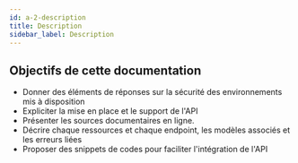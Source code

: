 ```yaml
---
id: a-2-description
title: Description
sidebar_label: Description
---
```


## Objectifs de cette documentation

* Donner des éléments de réponses sur la sécurité des environnements mis à disposition
* Expliciter la mise en place et le support de l'API
* Présenter les sources documentaires en ligne.
* Décrire chaque ressources et chaque endpoint, les modèles associés et les erreurs liées
* Proposer des snippets de codes pour faciliter l'intégration de l'API
